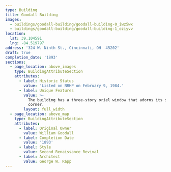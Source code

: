 ```yaml
---
type: Building
title: Goodall Building
images:
  - buildings/goodall-building/goodall-building-0_iwz5wx
  - buildings/goodall-building/goodall-building-1_oziyvv
location:
  lat: 39.104591
  lng: -84.519797
address: '324 W. Ninth St., Cincinnati, OH  45202'
draft: true
completion_date: '1893'
sections:
  - page_location: above_images
    type: BuildingAttributeSection
    attributes:
      - label: Historic Status
        value: 'Listed on NRHP on February 9, 1984.'
      - label: Unique Features
        value: >-
          The building has a three-story oriel window that adorns its southwest
          corner.
        layout: full_width
  - page_location: above_map
    type: BuildingAttributeSection
    attributes:
      - label: Original Owner
        value: William Goodall
      - label: Completion Date
        value: '1893'
      - label: Style
        value: Second Renaissance Revival
      - label: Architect
        value: George W. Rapp
---
```

